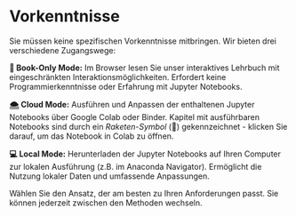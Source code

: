 

# Vorkenntnisse

Sie müssen keine spezifischen Vorkenntnisse mitbringen. Wir bieten drei verschiedene Zugangswege:

**📘 Book-Only Mode:** Im Browser lesen Sie unser interaktives Lehrbuch mit eingeschränkten Interaktionsmöglichkeiten. Erfordert keine Programmierkenntnisse oder Erfahrung mit Jupyter Notebooks.

**🌨️ Cloud Mode:** Ausführen und Anpassen der enthaltenen Jupyter Notebooks über Google Colab oder Binder. Kapitel mit ausführbaren Notebooks sind durch ein _Raketen-Symbol_ (🚀) gekennzeichnet - klicken Sie darauf, um das Notebook in Colab zu öffnen.

**💻 Local Mode:** Herunterladen der Jupyter Notebooks auf Ihren Computer zur lokalen Ausführung (z.B. im Anaconda Navigator). Ermöglicht die Nutzung lokaler Daten und umfassende Anpassungen.

Wählen Sie den Ansatz, der am besten zu Ihren Anforderungen passt. Sie können jederzeit zwischen den Methoden wechseln.